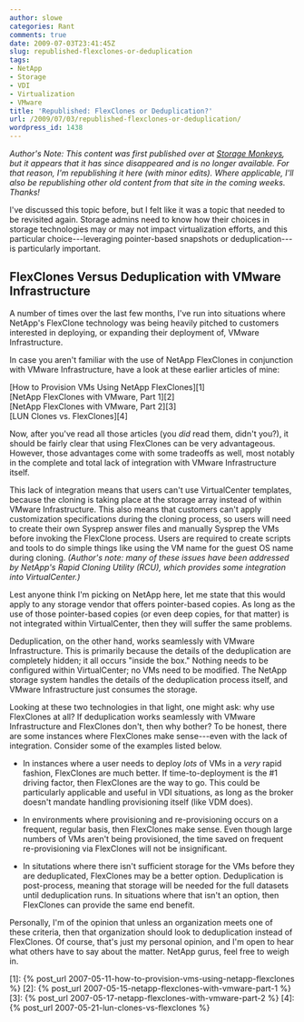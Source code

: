 ```yaml
---
author: slowe
categories: Rant
comments: true
date: 2009-07-03T23:41:45Z
slug: republished-flexclones-or-deduplication
tags:
- NetApp
- Storage
- VDI
- Virtualization
- VMware
title: 'Republished: FlexClones or Deduplication?'
url: /2009/07/03/republished-flexclones-or-deduplication/
wordpress_id: 1438
---
```


_Author's Note: This content was first published over at [Storage Monkeys](http://www.storagemonkeys.com), but it appears that it has since disappeared and is no longer available. For that reason, I'm republishing it here (with minor edits). Where applicable, I'll also be republishing other old content from that site in the coming weeks. Thanks!_

I've discussed this topic before, but I felt like it was a topic that needed to be revisited again. Storage admins need to know how their choices in storage technologies may or may not impact virtualization efforts, and this particular choice---leveraging pointer-based snapshots or deduplication---is particularly important.

## FlexClones Versus Deduplication with VMware Infrastructure

A number of times over the last few months, I've run into situations where NetApp's FlexClone technology was being heavily pitched to customers interested in deploying, or expanding their deployment of, VMware Infrastructure.

In case you aren't familiar with the use of NetApp FlexClones in conjunction with VMware Infrastructure, have a look at these earlier articles of mine:

[How to Provision VMs Using NetApp FlexClones][1]  
[NetApp FlexClones with VMware, Part 1][2]  
[NetApp FlexClones with VMware, Part 2][3]  
[LUN Clones vs. FlexClones][4]

Now, after you've read all those articles (you _did_ read them, didn't you?), it should be fairly clear that using FlexClones can be very advantageous. However, those advantages come with some tradeoffs as well, most notably in the complete and total lack of integration with VMware Infrastructure itself.

This lack of integration means that users can't use VirtualCenter templates, because the cloning is taking place at the storage array instead of within VMware Infrastructure. This also means that customers can't apply customization specifications during the cloning process, so users will need to create their own Sysprep answer files and manually Sysprep the VMs before invoking the FlexClone process. Users are required to create scripts and tools to do simple things like using the VM name for the guest OS name during cloning. _(Author's note: many of these issues have been addressed by NetApp's Rapid Cloning Utility (RCU), which provides some integration into VirtualCenter.)_

Lest anyone think I'm picking on NetApp here, let me state that this would apply to any storage vendor that offers pointer-based copies. As long as the use of those pointer-based copies (or even deep copies, for that matter) is not integrated within VirtualCenter, then they will suffer the same problems.

Deduplication, on the other hand, works seamlessly with VMware Infrastructure. This is primarily because the details of the deduplication are completely hidden; it all occurs "inside the box." Nothing needs to be configured within VirtualCenter; no VMs need to be modified. The NetApp storage system handles the details of the deduplication process itself, and VMware Infrastructure just consumes the storage.

Looking at these two technologies in that light, one might ask: why use FlexClones at all? If deduplication works seamlessly with VMware Infrastructure and FlexClones don't, then why bother? To be honest, there are some instances where FlexClones make sense---even with the lack of integration. Consider some of the examples listed below.

* In instances where a user needs to deploy _lots_ of VMs in a _very_ rapid fashion, FlexClones are much better. If time-to-deployment is the #1 driving factor, then FlexClones are the way to go. This could be particularly applicable and useful in VDI situations, as long as the broker doesn't mandate handling provisioning itself (like VDM does).

* In environments where provisioning and re-provisioning occurs on a frequent, regular basis, then FlexClones make sense. Even though large numbers of VMs aren't being provisioned, the time saved on frequent re-provisioning via FlexClones will not be insignificant.

* In situtations where there isn't sufficient storage for the VMs before they are deduplicated, FlexClones may be a better option. Deduplication is post-process, meaning that storage will be needed for the full datasets until deduplication runs. In situations where that isn't an option, then FlexClones can provide the same end benefit.

Personally, I'm of the opinion that unless an organization meets one of these criteria, then that organization should look to deduplication instead of FlexClones. Of course, that's just my personal opinion, and I'm open to hear what others have to say about the matter. NetApp gurus, feel free to weigh in.

[1]: {% post_url 2007-05-11-how-to-provision-vms-using-netapp-flexclones %}
[2]: {% post_url 2007-05-15-netapp-flexclones-with-vmware-part-1 %}
[3]: {% post_url 2007-05-17-netapp-flexclones-with-vmware-part-2 %}
[4]: {% post_url 2007-05-21-lun-clones-vs-flexclones %}
